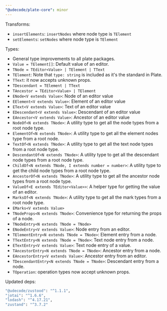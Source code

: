 ```yaml
---
"@udecode/plate-core": minor
---
```


Transforms:
- `insertElements`: `insertNodes` where node type is `TElement` 
- `setElements`: `setNodes` where node type is `TElement`

Types: 
- General type improvements to all plate packages.
- `Value = TElement[]`: Default value of an editor.
- `TNode = TEditor<Value> | TElement | TText`
- `TElement`: Note that `type: string` is included as it's the standard in Plate.
- `TText`: it now accepts unknown props.
- `TDescendant = TElement | TText`
- `TAncestor = TEditor<Value> | TElement`
- `ENode<V extends Value>`: Node of an editor value
- `EElement<V extends Value>`: Element of an editor value
- `EText<V extends Value>`: Text of an editor value
- `EDescendant<V extends Value>`: Descendant of an editor value
- `EAncestor<V extends Value>`: Ancestor of an editor value
- `NodeOf<N extends TNode>`: A utility type to get all the node types from a root node type.
- `ElementOf<N extends TNode>`: A utility type to get all the element nodes type from a root node.
- `TextOf<N extends TNode>`: A utility type to get all the text node types from a root node type.
- `DescendantOf<N extends TNode>`: A utility type to get all the descendant node types from a root node type.
- `ChildOf<N extends TNode, I extends number = number>`: A utility type to get the child node types from a root node type.
- `AncestorOf<N extends TNode>`: A utility type to get all the ancestor node types from a root node type.
- `ValueOf<E extends TEditor<Value>>`: A helper type for getting the value of an editor.
- `MarksOf<N extends TNode>`: A utility type to get all the mark types from a root node type.
- `EMarks<V extends Value>`
- `TNodeProps<N extends TNode>`: Convenience type for returning the props of a node.
- `TNodeEntry<N extends TNode = TNode>`
- `ENodeEntry<V extends Value>`: Node entry from an editor.
- `TElementEntry<N extends TNode = TNode>`: Element entry from a node.
- `TTextEntry<N extends TNode = TNode>`: Text node entry from a node.
- `ETextEntry<V extends Value>`: Text node entry of a value.
- `TAncestorEntry<N extends TNode = TNode>`: Ancestor entry from a node.
- `EAncestorEntry<V extends Value>`: Ancestor entry from an editor.
- `TDescendantEntry<N extends TNode = TNode>`: Descendant entry from a node.
- `TOperation`: operation types now accept unknown props.

Updated deps:
```bash
"@udecode/zustood": "^1.1.1",
"jotai": "^1.6.6",
"lodash": "^4.17.21",
"zustand": "^3.7.2"
```